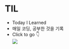 # TIL

- Today I Learned
- 매일 코딩, 공부한 것을 기록
- Click to go 👇<br>
   <a href="https://syun98.github.io/TIL/"><img src="https://img.shields.io/badge/Git Blog-TIL-EEEEEE?style=for-the-badge&logo=Github&logoColor=white"/></a>
